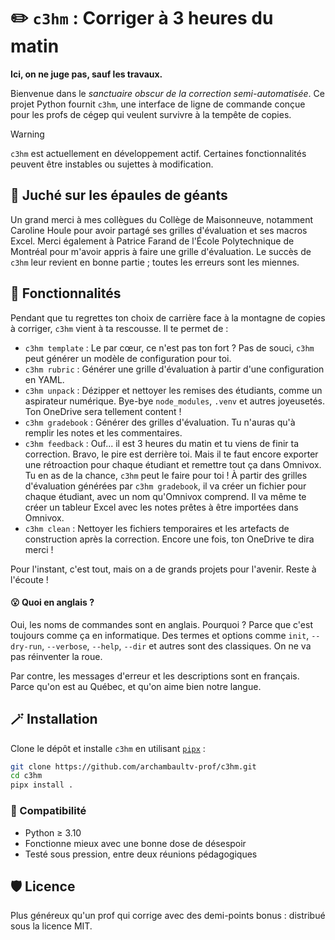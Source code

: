 # ✏️ `c3hm` : Corriger à 3 heures du matin

**Ici, on ne juge pas, sauf les travaux.**

Bienvenue dans le *sanctuaire obscur de la correction semi-automatisée*. Ce
projet Python fournit `c3hm`, une interface de ligne de commande conçue pour
les profs de cégep qui veulent survivre à la tempête de copies.

> [!WARNING]
> `c3hm` est actuellement en développement actif. Certaines
> fonctionnalités peuvent être instables ou sujettes à modification.

## 🔭 Juché sur les épaules de géants

Un grand merci à mes collègues du Collège de Maisonneuve, notamment Caroline
Houle pour avoir partagé ses grilles d'évaluation et ses macros Excel. Merci
également à Patrice Farand de l'École Polytechnique de Montréal pour m'avoir
appris à faire une grille d'évaluation. Le succès de `c3hm` leur revient en
bonne partie ; toutes les erreurs sont les miennes.

## 🧰 Fonctionnalités

Pendant que tu regrettes ton choix de carrière face à la montagne de
copies à corriger, `c3hm` vient à ta rescousse. Il te permet de :

- `c3hm template` : Le par cœur, ce n'est pas ton fort ? Pas de souci, `c3hm` peut
  générer un modèle de configuration pour toi.
- `c3hm rubric` : Générer une grille d'évaluation à partir d'une configuration en YAML.
- `c3hm unpack` : Dézipper et nettoyer les remises des étudiants, comme un aspirateur numérique. Bye-bye
  `node_modules`, `.venv` et autres joyeusetés. Ton OneDrive sera tellement content !
- `c3hm gradebook` : Générer des grilles d'évaluation. Tu n'auras qu'à remplir
  les notes et les commentaires.
- `c3hm feedback` : Ouf... il est 3 heures du matin et tu viens de finir ta
  correction. Bravo, le pire est derrière toi. Mais il te faut encore exporter
  une rétroaction pour chaque étudiant et remettre tout ça dans Omnivox. Tu en
  as de la chance, `c3hm` peut le faire pour toi ! À partir des grilles
  d'évaluation générées par `c3hm gradebook`, il va créer un fichier pour
  chaque étudiant, avec un nom qu'Omnivox comprend. Il va même te créer un
  tableur Excel avec les notes prêtes à être importées dans Omnivox.
- `c3hm clean` : Nettoyer les fichiers temporaires et les artefacts de
  construction après la correction. Encore une fois, ton OneDrive te dira merci !

Pour l'instant, c'est tout, mais on a de grands projets pour l'avenir. Reste à l'écoute !

#### 😮 Quoi en anglais ?

Oui, les noms de commandes sont en anglais. Pourquoi ? Parce que c'est toujours
comme ça en informatique. Des termes et options comme `init`,
`--dry-run`, `--verbose`, `--help`, `--dir` et autres sont des classiques. On ne
va pas réinventer la roue.

Par contre, les messages d'erreur et les descriptions sont en français. Parce qu'on est au Québec, et qu'on aime bien
notre langue.

## 🪄 Installation

Clone le dépôt et installe `c3hm` en utilisant [`pipx`](https://github.com/pypa/pipx) :

```bash
git clone https://github.com/archambaultv-prof/c3hm.git
cd c3hm
pipx install .
```

### 🧪 Compatibilité

- Python ≥ 3.10
- Fonctionne mieux avec une bonne dose de désespoir
- Testé sous pression, entre deux réunions pédagogiques

## 🛡️ Licence

Plus généreux qu'un prof qui corrige avec des demi-points bonus : distribué
sous la licence MIT.